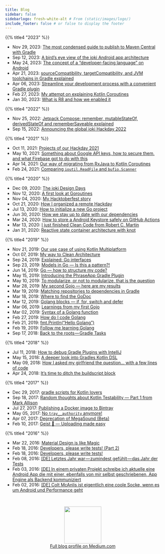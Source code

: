 ```yaml
---
title: Blog
sidebar: false
sidebarlogo: fresh-white-alt # From (static/images/logo/)
include_footer: false # or false to display the footer
---
```


{{% title4 "2023" %}}

* Nov 29, 2023: [The most condensed guide to publish to Maven Central with Gradle](https://stefma.medium.com/the-most-condensed-guide-to-publish-to-maven-central-with-gradle-1b612b1b9c40)
* Sep 12, 2023: [A bird’s eye view of the ioki Android app architecture](https://stefma.medium.com/a-birds-eye-view-of-the-ioki-android-app-architecture-8b21d721a446)
* May 24, 2023: [The concept of a “developer-facing language” on Android](https://stefma.medium.com/the-concept-of-a-developer-facing-language-on-android-9e6be842a7fc)
* Apr 21, 2023: [sourceCompatibility, targetCompatibility, and JVM toolchains in Gradle explained](https://stefma.medium.com/sourcecompatibility-targetcompatibility-and-jvm-toolchains-in-gradle-explained-d2c17c8cff7c)
* Apr 06, 2023: [Streamline your development process with a convenient Gradle plugin](https://stefma.medium.com/streamline-your-development-process-with-a-convenient-gradle-plugin-a3419868ddd4)
* Feb 27, 2023: [My attempt on explaining Kotlin Coroutines](https://stefma.medium.com/my-attempt-on-explaining-kotlin-coroutines-eb2897d2f399)
* Jan 30, 2023: [What is R8 and how we enabled it](https://stefma.medium.com/what-is-r8-and-how-we-enabled-it-4f5764a7ff9c)

{{% title4 "2022" %}}

* Nov 25, 2022: [Jetpack Compose: remember, mutableStateOf, derivedStateOf and rememberSaveable explained](https://stefma.medium.com/jetpack-compose-remember-mutablestateof-derivedstateof-and-remembersaveable-explained-270dbaa61b8)
* Sep 15, 2022: [Announcing the global ioki Hackday 2022](https://stefma.medium.com/announcing-the-global-ioki-hackday-2022-a1d14341e3f2)

{{% title4 "2021" %}}

* Oct 11, 2021: [Projects of our Hackday 2021](https://stefma.medium.com/projects-of-our-hackday-2021-21033eda312e)
* May 10, 2021: [Something about Google API keys, how to secure them, and what Firebase got to do with this](https://stefma.medium.com/something-about-google-api-keys-how-to-secure-them-and-what-firebase-got-to-do-with-this-e10473637ed3)
* Apr 14, 2021: [Our way of migrating from RxJava to Kotlin Coroutines](https://stefma.medium.com/our-way-of-migrating-from-rxjava-to-kotlin-coroutines-edbb648e6277)
* Feb 24, 2021: [Comparing `ioutil.ReadFile` and `bufio.Scanner`](https://medium.com/golicious/comparing-ioutil-readfile-and-bufio-scanner-ddd8d6f18463)

{{% title4 "2020" %}}

* Dec 09, 2020: [The ioki Design Days](https://stefma.medium.com/the-ioki-design-days-580f040847b6)
* Nov 12, 2020: [A first look at Goroutines](https://medium.com/golicious/a-first-look-at-goroutines-c3608b7e8c40)
* Nov 04, 2020: [My Hacktoberfest story](https://stefma.medium.com/my-hacktoberfest-story-21ac9b06224)
* Oct 21, 2020: [How I organized a remote Hackday](https://stefma.medium.com/how-i-organized-a-remote-hackday-ca027a6336fb)
* Jul 13, 2020: [How to initialize a new Go project](https://medium.com/golicious/how-to-initialize-a-new-go-project-f587246556ae)
* Jun 30, 2020: [How we stay up to date with our dependencies](https://levelup.gitconnected.com/how-we-stay-up-to-date-with-our-dependencies-7365528a3ec8)
* Mar 24, 2020: [How to store a Android Keystore safely on GitHub Actions](https://stefma.medium.com/how-to-store-a-android-keystore-safely-on-github-actions-f0cef9413784)
* Mar 13, 2020: [I just finished Clean Code from Robert C. Martin](https://stefma.medium.com/i-just-finished-clean-code-from-robert-c-martin-f71420c3a028)
* Jan 31, 2020: [Reactive state container architecture with knot](https://stefma.medium.com/reactive-state-container-architecture-with-knot-b68a6900b1c0)

{{% title4 "2019" %}}

* Nov 21, 2019: [Our use case of using Kotlin Multiplatform](https://stefma.medium.com/our-use-case-of-using-kotlin-multiplatform-5359c75fad71)
* Oct 07, 2019: [My way to Clean Architecture](https://stefma.medium.com/my-way-to-clean-architecture-b63aa08236aa)
* Sep 24, 2019: [Explained: Go interfaces](https://medium.com/golicious/explained-go-interfaces-eef3c2ec13c3)
* Sep 23, 2019: [Models in Go — Is this a pattern?!](https://medium.com/golicious/models-in-go-is-this-a-pattern-4e034a0929d8)
* Jun 14, 2019: [Go — how to structure my code?](https://medium.com/golicious/go-how-to-structure-my-code-c5cef5d2416c)
* May 15, 2019: [Introducing the PhraseApp Gradle Plugin](https://stefma.medium.com/introducing-the-phraseapp-gradle-plugin-f4b5ca01722e)
* May 10, 2019: [To modularize, or not to modularize, that is the question](https://stefma.medium.com/to-modularize-or-not-to-modularize-that-is-the-question-e300782b0fdf)
* Mar 28, 2019: [My second Gojo — here are my results](https://medium.com/golicious/my-second-gojo-here-are-my-results-252acf52c16d)
* Mar 19, 2019: [Matching repositories to dependencies in Gradle](https://stefma.medium.com/matching-repositories-to-dependencies-in-gradle-3fd5ae2e5f60)
* Mar 18, 2019: [Where to find the GoDoc](https://medium.com/golicious/where-to-find-the-godoc-1c485a153c94)
* Mar 12, 2019: [Golang blocks — if, for, switch and defer](https://medium.com/golicious/golang-blocks-if-for-switch-and-defer-fc7813bdd92d)
* Mar 06, 2019: [Learnings from my first Gojo](https://medium.com/golicious/learnings-from-my-first-gojo-4fe26dfca102)
* Mar 02, 2019: [Syntax of a Golang function](https://medium.com/golicious/syntax-of-a-golang-function-def307556f14)
* Feb 27, 2019: [How do I code Golang](https://medium.com/golicious/how-do-i-code-golang-531188c80ca)
* Feb 21, 2019: [fmt.Println(“Hello Golang”)](https://medium.com/golicious/fmt-println-hello-golang-eeb369ad0e9a)
* Feb 19, 2019: [Follow me learning Golang](https://medium.com/golicious/follow-me-learning-golang-23bdc49037)
* Sep 17, 2018: [Back to the roots — Gradle Tasks](https://medium.com/grandcentrix/back-to-the-roots-gradle-tasks-99b99b98486c)

{{% title4 "2018" %}}

* Jul 11, 2018: [How to debug Gradle Plugins with IntelliJ](https://medium.com/grandcentrix/how-to-debug-gradle-plugins-with-intellij-eef2ef681a7b)
* May 15, 2018: [A deeper look into Gradles Kotlin DSL](https://medium.com/grandcentrix/a-deeper-look-into-gradles-kotlin-dsl-3498ecf80026)
* May 09, 2018: [How I asked my girlfriend the question… with a few lines of code](https://stefma.medium.com/how-i-asked-my-girlfriend-the-question-with-a-few-lines-of-code-64330036ef3e)
* Apr 24, 2018: [It’s time to ditch the buildscript block](https://stefma.medium.com/its-time-to-ditch-the-buildscript-block-a1ab12e0d9ce)

{{% title4 "2017" %}}

* Dec 29, 2017: [gradle scripts for Kotlin lovers](https://stefma.medium.com/gradle-scripts-for-kotlin-lovers-1d04e2d0fc34)
* Sep 18, 2017: [Random thoughts about Kotlin Testability — Part 1 from Mark Allison](https://stefma.medium.com/random-thoughts-about-kotlin-testability-part-1-from-mark-allison-f5065c8a38f8)
* Jul 27, 2017: [Publishing a Docker image to Bintray](https://stefma.medium.com/publishing-a-docker-image-to-bintray-8f3ebd57f1c2)
* May 05, 2017: [No `tray__authority` anymore!](https://stefma.medium.com/no-tray-authority-anymore-c64dc4e29b73)
* Apr 07, 2017: [Deprecation of MegaSound (Beta)](https://stefma.medium.com/deprecation-of-megasound-beta-f3a4479b3026)
* Feb 10, 2017: [Geist 👻 — Uploading made easy](https://stefma.medium.com/geist-uploading-made-easy-6d8769469fa4)

{{% title4 "2016" %}}

* Mar 22, 2016: [Material Design is like Magic](https://stefma.medium.com/material-design-is-like-magic-917614bd3699)
* Feb 18, 2016: [Developers, please write tests! (Part 2)](https://stefma.medium.com/developers-please-write-tests-1cccc6554c47)
* Feb 18, 2016: [Developers, please write tests!](https://stefma.medium.com/developers-please-write-tests-55cd8c17f24e)
* Feb 08, 2016: [[DE] Letztes Jahr war — zumindest gefühlt — das Jahr der Tests](https://stefma.medium.com/letztes-jahr-war-zumindest-gef%C3%BChlt-das-jahr-der-tests-5bce60e7cd7e)
* Feb 03, 2016: [[DE] In einem privaten Projekt schreibe ich aktuelle eine Android App die mit einer, ebenfalls von mir selbst geschriebenen, App Engine als Backend kommuniziert](https://stefma.medium.com/in-einem-privaten-projekt-schreibe-ich-aktuelle-eine-android-app-die-mit-einer-ebenfalls-von-mir-efce852c1ce0)
* Feb 02, 2016: [[DE] Colt McAnlis ist eigentlich eine coole Socke, wenn es um Android und Performance geht](https://stefma.medium.com/colt-mcanlis-ist-eigentlich-eine-coole-socke-wenn-es-um-android-und-performance-geht-5cf88797cc0e)

</br>
<p align="center">
<a href="https://stefma.medium.com">
    <img src="/images/medium_black.svg" width=120/>
    </br>
    Full blog profile on Medium.com
    </a>
</br>

</p>
